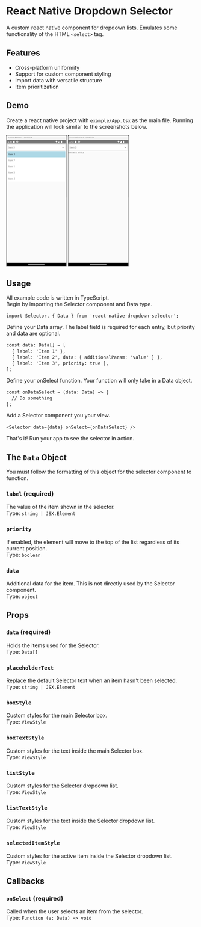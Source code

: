 # React Native Dropdown Selector

A custom react native component for dropdown lists. Emulates some functionality of the HTML `<select>` tag.

## Features

- Cross-platform uniformity
- Support for custom component styling
- Import data with versatile structure
- Item prioritization

## Demo

Create a react native project with `example/App.tsx` as the main file. Running the application will look similar to the screenshots below.

<img src="example/img/demo-dropdown.png" height="350px" /> <img src="example/img/demo-item-selected.png" height="350px" />

## Usage

All example code is written in TypeScript. <br />
Begin by importing the Selector component and Data type.

```tsx
import Selector, { Data } from 'react-native-dropdown-selector';
```

Define your Data array. The label field is required for each entry, but priority and data are optional.

```tsx
const data: Data[] = [
  { label: 'Item 1' },
  { label: 'Item 2', data: { additionalParam: 'value' } },
  { label: 'Item 3', priority: true },
];
```

Define your onSelect function. Your function will only take in a Data object.

```tsx
const onDataSelect = (data: Data) => {
  // Do something
};
```

Add a Selector component you your view.

```tsx
<Selector data={data} onSelect={onDataSelect} />
```

That's it! Run your app to see the selector in action.

## The `Data` Object

You must follow the formatting of this object for the selector component to function.

### `label` **(required)**

The value of the item shown in the selector. <br />
Type: `string | JSX.Element`

### `priority`

If enabled, the element will move to the top of the list regardless of its current position. <br />
Type: `boolean`

### `data`

Additional data for the item. This is not directly used by the Selector component. <br />
Type: `object`

## Props

### `data` **(required)**

Holds the items used for the Selector. <br />
Type: `Data[]`

### `placeholderText`

Replace the default Selector text when an item hasn't been selected. <br />
Type: `string | JSX.Element`

### `boxStyle`

Custom styles for the main Selector box. <br />
Type: `ViewStyle`

### `boxTextStyle`

Custom styles for the text inside the main Selector box. <br />
Type: `ViewStyle`

### `listStyle`

Custom styles for the Selector dropdown list. <br />
Type: `ViewStyle`

### `listTextStyle`

Custom styles for the text inside the Selector dropdown list. <br />
Type: `ViewStyle`

### `selectedItemStyle`

Custom styles for the active item inside the Selector dropdown list. <br />
Type: `ViewStyle`

## Callbacks

### `onSelect` **(required)**

Called when the user selects an item from the selector. <br />
Type: `Function (e: Data) => void`
